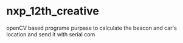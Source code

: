 # nxp_12th_creative
openCV based programe purpase to calculate the beacon and car's location and send it with serial com
